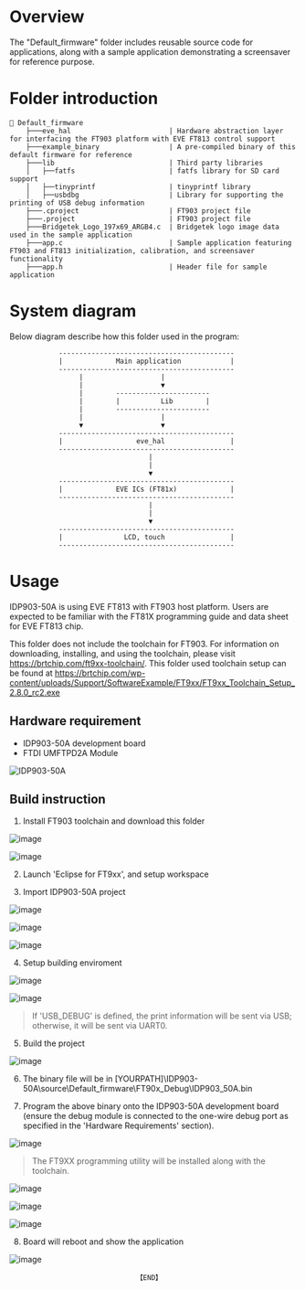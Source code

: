 # Overview

The "Default_firmware" folder includes reusable source code for applications, along with a sample application demonstrating a screensaver for reference purpose. 

# Folder introduction
```
📂 Default_firmware
    ├───eve_hal                        | Hardware abstraction layer for interfacing the FT903 platform with EVE FT813 control support
    ├───example_binary                 | A pre-compiled binary of this default firmware for reference
    ├───lib                            | Third party libraries
    │   ├──fatfs                       | fatfs library for SD card support
    │   ├──tinyprintf                  | tinyprintf library
    │   ├──usbdbg                      | Library for supporting the printing of USB debug information
    ├───.cproject                      | FT903 project file
    ├───.project                       | FT903 project file
    ├───Bridgetek_Logo_197x69_ARGB4.c  | Bridgetek logo image data used in the sample application
    ├───app.c                          | Sample application featuring FT903 and FT813 initialization, calibration, and screensaver functionality
    ├───app.h                          | Header file for sample application
```

# System diagram
Below diagram describe how this folder used in the program:
                     
                -------------------------------------------
                |             Main application            |
                -------------------------------------------
                     |                   |
                     |                   ▼
                     |        -----------------------
                     |        |          Lib        |
                     |        -----------------------
                     |                   |
                     ▼                   ▼
                -------------------------------------------
                |                  eve_hal                |
                -------------------------------------------
                                      |
                                      |
                                      ▼
                -------------------------------------------
                |             EVE ICs (FT81x)             |
                -------------------------------------------
                                      |
                                      |
                                      ▼   
                -------------------------------------------
                |               LCD, touch                | 
                -------------------------------------------

# Usage
IDP903-50A is using EVE FT813 with FT903 host platform. Users are expected to be familiar with the FT81X programming guide and data sheet for EVE FT813 chip.

This folder does not include the toolchain for FT903. For information on downloading, installing, and using the toolchain, please visit https://brtchip.com/ft9xx-toolchain/. This folder used toolchain setup can be found at https://brtchip.com/wp-content/uploads/Support/SoftwareExample/FT9xx/FT9xx_Toolchain_Setup_2.8.0_rc2.exe

## Hardware requirement
* IDP903-50A development board
* FTDI UMFTPD2A Module

![IDP903-50A](https://github.com/user-attachments/assets/273e4a8a-80c0-4a12-9349-46b8b19587d5)

## Build instruction
1. Install FT903 toolchain and download this folder

![image](https://github.com/user-attachments/assets/c2f67d4d-29cd-4d9d-9dbf-185caacc3c07)

![image](https://github.com/user-attachments/assets/d0be7597-fcd7-4cfe-bb1f-fb93280d5c22)

2. Launch 'Eclipse for FT9xx', and setup workspace

3. Import IDP903-50A project

![image](https://github.com/user-attachments/assets/ed8766c1-4efd-440e-b507-c4edfc1a0e24)

![image](https://github.com/user-attachments/assets/68a45ff8-fefa-42bb-9c14-83e824533ba8)

![image](https://github.com/user-attachments/assets/49b8b4c0-a2c8-47bd-8b05-5f41c31f783d)

4. Setup building enviroment

![image](https://github.com/user-attachments/assets/7d1e7618-0dd4-47dd-9fbb-ebf6f82eb9ef)

![image](https://github.com/user-attachments/assets/b12c211c-8948-4d21-8c28-f5c389bb2374)

> If 'USB_DEBUG' is defined, the print information will be sent via USB; otherwise, it will be sent via UART0.

5. Build the project

![image](https://github.com/user-attachments/assets/cba8a047-26d3-42cb-b031-4afd3980c5ed)

6. The binary file will be in [YOURPATH]\IDP903-50A\source\Default_firmware\FT90x_Debug\IDP903_50A.bin

7. Program the above binary onto the IDP903-50A development board (ensure the debug module is connected to the one-wire debug port as specified in the 'Hardware Requirements' section).

![image](https://github.com/user-attachments/assets/b71c12f4-a79f-47f3-a6fb-926f0665ccdb)

> The FT9XX programming utility will be installed along with the toolchain.

![image](https://github.com/user-attachments/assets/4a5c2fcf-4449-4ff5-bc9e-a2173af7b319)

![image](https://github.com/user-attachments/assets/2d5c7647-a6aa-45a6-b223-92b56682a110)

![image](https://github.com/user-attachments/assets/f8bf7657-44ae-4372-b6f1-485f758f840d)

8. Board will reboot and show the application

![image](https://github.com/user-attachments/assets/af46c4ca-abdd-446b-91af-8da6c396d2e5)


 

                                   【END】
